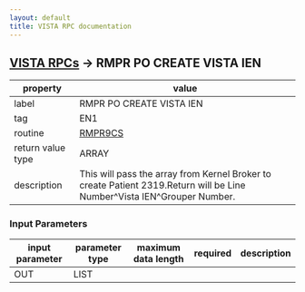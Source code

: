 ```yaml
---
layout: default
title: VISTA RPC documentation
---
```




## [VISTA RPCs](TableOfContent.md) &#8594; RMPR PO CREATE VISTA IEN 

 property | value 
--- | --- 
 label | RMPR PO CREATE VISTA IEN
 tag | EN1
 routine | [RMPR9CS](http://code.osehra.org/dox/Routine_RMPR9CS_source.html)
 return value type | ARRAY
 description | This will pass the array from Kernel Broker to create Patient 2319.Return will be Line Number^Vista IEN^Grouper Number.

### Input Parameters

| input parameter | parameter type | maximum data length | required | description | 
| --- | --- | --- | --- | --- | 
| OUT | LIST |  |  |   | 